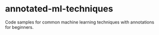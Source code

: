 # annotated-ml-techniques
Code samples for common machine learning techniques with annotations for beginners.
